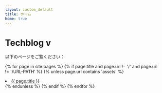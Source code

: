 ```yaml
---
layout: custom_default
title: ホーム
home: true
---
```

# Techblog v

以下のページをご覧ください：

{% for page in site.pages %}
  {% if page.title and page.url != '/' and page.url != '/URL-PATH' %}
    {% unless page.url contains 'assets'  %}
      <li><a href="{{ page.url | relative_url }}">{{ page.title }}</a></li>
    {% endunless %}
  {% endif %}
{% endfor %}
</ul>
